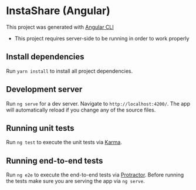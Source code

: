 # InstaShare (Angular)
This project was generated with [Angular CLI](https://github.com/angular/angular-cli)
* This project requires server-side to be running in order to work properly

## Install dependencies
Run `yarn install` to install all project dependencies.

## Development server
Run `ng serve` for a dev server. Navigate to `http://localhost:4200/`. The app will automatically reload if you change any of the source files.

## Running unit tests

Run `ng test` to execute the unit tests via [Karma](https://karma-runner.github.io).

## Running end-to-end tests

Run `ng e2e` to execute the end-to-end tests via [Protractor](http://www.protractortest.org/).
Before running the tests make sure you are serving the app via `ng serve`.
